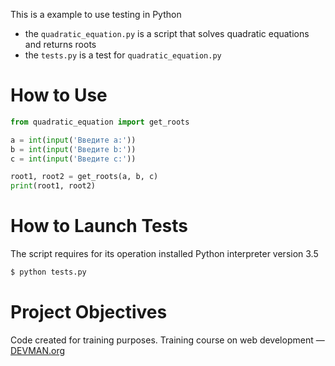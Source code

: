 This is a  example to use testing in Python
   
   * the `quadratic_equation.py` is a script that solves quadratic equations and returns roots
   * the `tests.py` is a test for `quadratic_equation.py`
   
# How to Use

```python    
from quadratic_equation import get_roots

a = int(input('Введите a:'))
b = int(input('Введите b:'))
c = int(input('Введите c:'))

root1, root2 = get_roots(a, b, c)
print(root1, root2)
```

# How to Launch Tests 

The script requires for its operation installed Python interpreter version 3.5

```bash
$ python tests.py

```
# Project Objectives

Code created for training purposes. Training course on web development ― [DEVMAN.org](https://devman.org)
